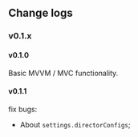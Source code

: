 ## Change logs

### v0.1.x

#### v0.1.0

Basic MVVM / MVC functionality.

#### v0.1.1

fix bugs:

- About `settings.directorConfigs`;